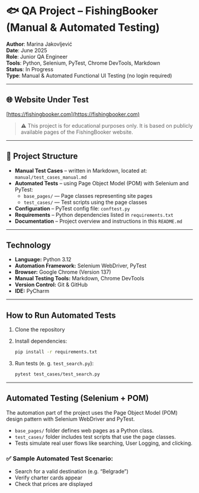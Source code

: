 # 🐟 QA Project – FishingBooker (Manual & Automated Testing)

**Author**: Marina Jakovljević  
**Date**: June 2025  
**Role**: Junior QA Engineer  
**Tools**: Python, Selenium, PyTest, Chrome DevTools, Markdown  
**Status**: In Progress  
**Type**: Manual & Automated Functional UI Testing (no login required)  

---

## 🌐 Website Under Test  
[https://fishingbooker.com](https://fishingbooker.com)

> ⚠️ This project is for educational purposes only. It is based on publicly available pages of the FishingBooker website. 

---

## 📁 Project Structure

* **Manual Test Cases** – written in Markdown, located at:  
  `manual/test_cases_manual.md`
* **Automated Tests** – using Page Object Model (POM) with Selenium and PyTest:
  * `base_pages/` — Page classes representing site pages  
  * `test_cases/` — Test scripts using the page classes  
* **Configuration** – PyTest config file: `conftest.py`  
* **Requirements** – Python dependencies listed in `requirements.txt`  
* **Documentation** – Project overview and instructions in this `README.md`  

---

## Technology

* **Language:** Python 3.12  
* **Automation Framework:** Selenium WebDriver, PyTest  
* **Browser:** Google Chrome (Version 137)  
* **Manual Testing Tools:** Markdown, Chrome DevTools  
* **Version Control:** Git & GitHub  
* **IDE:** PyCharm  

---

## How to Run Automated Tests

1. Clone the repository

2. Install dependencies:

   ```bash
   pip install -r requirements.txt
   ```

3. Run tests (e. g. `test_search.py`):

   ```bash
   pytest test_cases/test_search.py
   ```

---

## Automated Testing (Selenium + POM)

The automation part of the project uses the Page Object Model (POM) design pattern with Selenium WebDriver and PyTest.

- `base_pages/` folder defines web pages as a Python class.  
- `test_cases/` folder includes test scripts that use the page classes.  
- Tests simulate real user flows like searching, User Logging, and clicking.

### ✅ Sample Automated Test Scenario:
- Search for a valid destination (e.g. “Belgrade”)  
- Verify charter cards appear  
- Check that prices are displayed  


